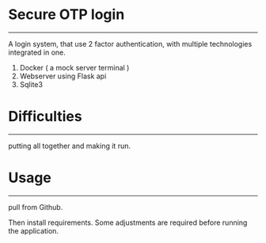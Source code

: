 # Secure OTP login #
---------------------
A login system, that use 2 factor authentication, with multiple technologies integrated in one. 

1. Docker ( a mock server terminal ) 
2. Webserver using Flask api
3. Sqlite3

# Difficulties #
------------------
putting all together and making it run. 

# Usage #
----------------------
pull from Github. 

Then install requirements. 
Some adjustments are required before running the application.
